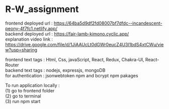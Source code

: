 # R-W_assignment

frontend deployed url : https://64ba5d9df2fd08007bf7dfdc--incandescent-peony-4f7fc1.netlify.app/
<br>
backend deployed url : https://fair-lamb-kimono.cyclic.app/
<br>
explanation video link : https://drive.google.com/file/d/1JiAAUcLt0dGWr0eucZ4U3I1bdS4xtCWu/view?usp=sharing

frontend text tags : Html, Css, javaScript, React, Redux, Chakra-UI, React-Router
<br>
backend text tags : nodejs, expressjs, mongoDB
<br>
for authentication : jsonwebtoken npm and bcrypt npm pakages

To run application locally :
<br>
(1) go to frontend folder
<br>
(2) go to terminal
<br>
(3) run npm start
